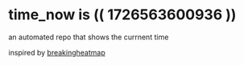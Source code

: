 # time_now is (( 1726563600936 ))

an automated repo that shows the currnent time

inspired by [breakingheatmap](https://github.com/breakingheatmap/breakingheatmap)